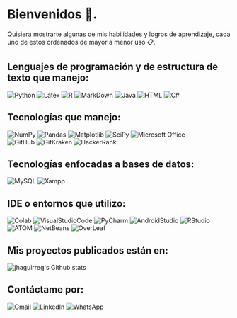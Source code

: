 # Bienvenidos 👋.

Quisiera mostrarte algunas de mis habilidades y logros de aprendizaje, cada uno de estos ordenados de mayor a menor uso 📋.

<!--
**jhaguirreg/jhaguirreg** is a ✨ _special_ ✨ repository because its `README.md` (this file) appears on your GitHub profile.

Here are some ideas to get you started:

- 🔭 I’m currently working on ...
- 🌱 I’m currently learning ...
- 👯 I’m looking to collaborate on ...
- 🤔 I’m looking for help with ...
- 💬 Ask me about ...
- 📫 How to reach me: ...
- 😄 Pronouns: ...
- ⚡ Fun fact: ...
-->

## Lenguajes de programación y de estructura de texto que manejo:
![Python](https://img.shields.io/badge/python-3670A0?style=for-the-badge&logo=python&logoColor=ffdd54)
![Látex](https://img.shields.io/badge/LaTeX-47A141?style=for-the-badge&logo=LaTeX&logoColor=white)
![R](https://img.shields.io/badge/R-276DC3?style=for-the-badge&logo=r&logoColor=white)
![MarkDown](https://img.shields.io/badge/Markdown-000000?style=for-the-badge&logo=markdown&logoColor=white)
![Java](https://img.shields.io/badge/java-%23ED8B00.svg?style=for-the-badge&logo=openjdk&logoColor=white)
![HTML](https://img.shields.io/badge/HTML5-E34F26?style=for-the-badge&logo=html5&logoColor=white)
![C#](https://img.shields.io/badge/C%23-239120?style=for-the-badge&logo=csharp&logoColor=white) 


## Tecnologías que manejo:
![NumPy](https://img.shields.io/badge/numpy-%23013243.svg?style=for-the-badge&logo=numpy&logoColor=white) 
![Pandas](https://img.shields.io/badge/pandas-%23150458.svg?style=for-the-badge&logo=pandas&logoColor=white) 
![Matplotlib](https://img.shields.io/badge/Matplotlib-%23ffffff.svg?style=for-the-badge&logo=Matplotlib&logoColor=black) 
![SciPy](https://img.shields.io/badge/SciPy-%230C55A5.svg?style=for-the-badge&logo=scipy&logoColor=%white) 
![Microsoft Office](https://img.shields.io/badge/Microsoft_Office-D83B01?style=for-the-badge&logo=microsoft-office&logoColor=white)  
![GitHub](https://img.shields.io/badge/GitHub-100000?style=for-the-badge&logo=github&logoColor=white) 
![GitKraken](https://img.shields.io/badge/GitKraken-179287?style=for-the-badge&logo=GitKraken&logoColor=white)
![HackerRank](https://img.shields.io/badge/-Hackerrank-2EC866?style=for-the-badge&logo=HackerRank&logoColor=white)

## Tecnologías enfocadas a bases de datos:
![MySQL](https://img.shields.io/badge/MySQL-005C84?style=for-the-badge&logo=mysql&logoColor=white) ![Xampp](https://img.shields.io/badge/Xampp-F37623?style=for-the-badge&logo=xampp&logoColor=white)

## IDE o entornos que utilizo:
![Colab](https://img.shields.io/badge/Colab-F9AB00?style=for-the-badge&logo=googlecolab&color=525252)
![VisualStudioCode](https://img.shields.io/badge/Visual_Studio_Code-0078D4?style=for-the-badge&logo=visual%20studio%20code&logoColor=white)
![PyCharm](https://img.shields.io/badge/PyCharm-000000.svg?&style=for-the-badge&logo=PyCharm&logoColor=white)
![AndroidStudio](https://img.shields.io/badge/Android_Studio-3DDC84?style=for-the-badge&logo=android-studio&logoColor=white)
![RStudio](https://img.shields.io/badge/RStudio-75AADB?style=for-the-badge&logo=RStudio&logoColor=white)
![ATOM](https://img.shields.io/badge/Atom-66595C?style=for-the-badge&logo=Atom&logoColor=white)
![NetBeans](https://img.shields.io/badge/apache%20netbeans-1B6AC6?style=for-the-badge&logo=apache%20netbeans%20IDE&logoColor=white)
![OverLeaf](https://img.shields.io/badge/Overleaf-47A141?style=for-the-badge&logo=Overleaf&logoColor=white)  

## Mis proyectos publicados están en:
![jhaguirreg's Github stats](https://github-readme-stats.vercel.app/api/top-langs/?username=jhaguirreg&theme=nightowl&show_icons=true&hide_border=true&layout=compact)

## Contáctame por:
![Gmail](https://img.shields.io/badge/Gmail-D14836?style=for-the-badge&logo=gmail&logoColor=white)
![LinkedIn](https://img.shields.io/badge/LinkedIn-0077B5?style=for-the-badge&logo=linkedin&logoColor=white)
![WhatsApp](https://img.shields.io/badge/WhatsApp-25D366?style=for-the-badge&logo=whatsapp&logoColor=white)
